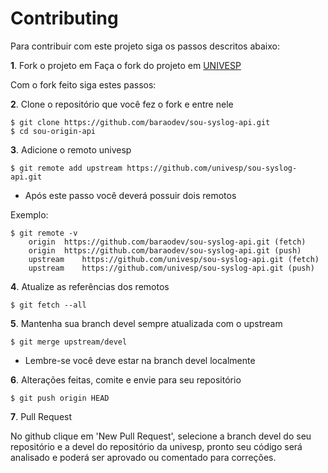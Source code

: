 # Contributing

Para contribuir com este projeto siga os passos descritos abaixo:

**1**. Fork o projeto em Faça o fork do projeto em [UNIVESP](https://github.com/univesp/sou-syslog-api)

Com o fork feito siga estes passos:

**2**. Clone o repositório que você fez o fork e entre nele
```
$ git clone https://github.com/baraodev/sou-syslog-api.git
$ cd sou-origin-api
```

**3**. Adicione o remoto univesp
```
$ git remote add upstream https://github.com/univesp/sou-syslog-api.git
```
* Após este passo você deverá possuir dois remotos

Exemplo:
```
$ git remote -v
    origin	https://github.com/baraodev/sou-syslog-api.git (fetch)
    origin	https://github.com/baraodev/sou-syslog-api.git (push)
    upstream	https://github.com/univesp/sou-syslog-api.git (fetch)
    upstream	https://github.com/univesp/sou-syslog-api.git (push)
```

**4**. Atualize as referências dos remotos
```
$ git fetch --all
```

**5**. Mantenha sua branch devel sempre atualizada com o upstream
```
$ git merge upstream/devel
```
* Lembre-se você deve estar na branch devel localmente

**6**. Alterações feitas, comite e envie para seu repositório
```
$ git push origin HEAD
```

**7**. Pull Request

No github clique em 'New Pull Request', selecione a branch devel do seu repositório e a devel do repositório da univesp, pronto seu código será analisado e poderá ser aprovado ou comentado para correções.
